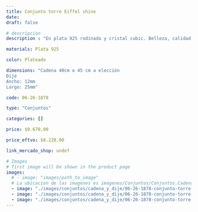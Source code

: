 ```yaml
---
title: Conjunto torre Eiffel shine
date: 
draft: false

# descripcion
description : "En plata 925 rodinada y cristal cubic. Belleza, calidad y delicadeza."

materials: Plata 925

color: Plateado

dimensions: "Cadena 40cm o 45 cm a elección
Dije
Ancho: 12mm 
Largo: 25mm"

code: 06-26-1878

type: "Conjuntos"

categories: []

price: $9.670,00

price_eftvo: $8.220,00

link_mercado_shop: undef

# Images
# first image will be shown in the product page
images:
  # - image: "images/path_to_image"
  # La ubicacion de las imagenes es imagenes/Conjuntos/Conjuntos.Cadena y Dije/06-26-1878-conjunto-torre-eiffel-shine
  - image: "./images/conjuntos/cadena_y_dije/06-26-1878-conjunto-torre-eiffel-shine_a.jpg"
  - image: "./images/conjuntos/cadena_y_dije/06-26-1878-conjunto-torre-eiffel-shine_b.jpg"
  - image: "./images/conjuntos/cadena_y_dije/06-26-1878-conjunto-torre-eiffel-shine_c.jpg"
---
```

